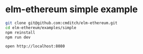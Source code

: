 # elm-ethereum simple example 

```bash
git clone git@github.com:cmditch/elm-ethereum.git
cd elm-ethereum/examples/simple
npm reinstall
npm run dev

open http://localhost:8080
```
